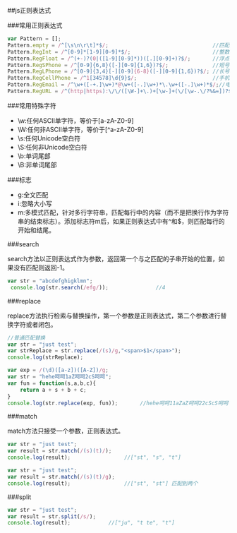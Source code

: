##js正则表达式

###常用正则表达式

```javascript
var Pattern = [];
Pattern.empty = /^[\s\n\r\t]*$/;                                 //匹配空字符
Pattern.RegInt = /^[0-9]*[1-9][0-9]*$/;                          //整数
Pattern.RegFloat = /^(+-)?(0|([1-9][0-9]*))([.][0-9]+)?$/;       //浮点型
Pattern.RegSPhone = /^[0-9]{6,8}([-][0-9]{1,6})?$/;              //短号码
Pattern.RegLPhone = /^[0-9]{3,4}[-][0-9]{6-8}([-][0-9]{1,6})?$/; //长号码
Pattern.RegCellPhone = /^1[34578]\d{9}$/;                        //手机号码
Pattern.RegEmail = /^\w+([-+.]\w+)*@\w+([-.]\w+)*\.\w+([-.]\w+)*$/;//电子邮件
Pattern.RegURL = /^(http|https):\/\/([\W-]+\.)+[\w-]+(\/[\w-.\/?%&=])?$/; //网站地址
```

###常用特殊字符

- \w:任何ASCII单字符，等价于[a-zA-Z0-9]
- \W:任何非ASCII单字符，等价于[^a-zA-Z0-9]
- \s:任何Unicode空白符
- \S:任何非Unicode空白符
- \b:单词尾部
- \B:非单词尾部

###标志

- g:全文匹配
- i:忽略大小写
- m:多模式匹配，针对多行字符串，匹配每行中的内容（而不是把换行作为字符串的结束标志）。添加标志符m后，如果正则表达式中有^和$，则匹配每行的开始和结尾。

###search

search方法以正则表达式作为参数，返回第一个与之匹配的子串开始的位置，如果没有匹配则返回-1。

```javascript
var str = "abcdefghigklmn";
 console.log(str.search(/efg/));               //4
```

###replace

replace方法执行检索与替换操作，第一个参数是正则表达式，第二个参数进行替换字符或者闭包。

```javascript
//普通匹配替换
var str = "just test";
var strReplace = str.replace(/(s)/g,"<span>$1</span>");
console.log(strReplace);

var exp = /(\d)([a-z])([A-Z])/g;
var str = "hehe呵呵1aZ呵呵2cS呵呵";
var fun = function(s,a,b,c){
	return a + s + b + c;
}
console.log(str.replace(exp, fun));       //hehe呵呵11aZaZ呵呵22cScS呵呵
```

###match

match方法只接受一个参数，正则表达式。

```javascript
var str = "just test";
var result = str.match(/(s)(t)/);
console.log(result);                 //["st", "s", "t"]

var str = "just test";
var result = str.match(/(s)(t)/g);
console.log(result);                 //["st", "st"] 匹配到两个
```

###split

```javascript
var str = "just test";
var result = str.split(/s/);
console.log(result);            //["ju", "t te", "t"]
```

